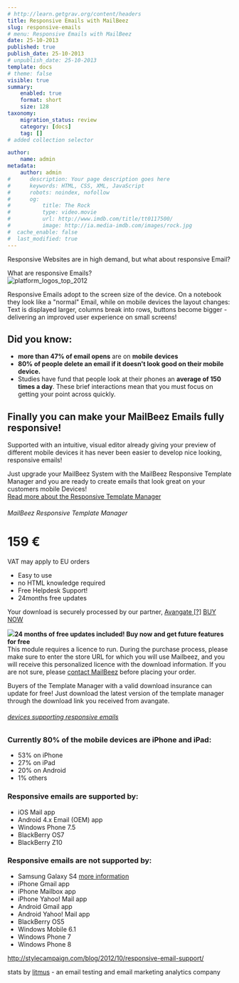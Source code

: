 ```yaml
---
# http://learn.getgrav.org/content/headers
title: Responsive Emails with MailBeez
slug: responsive-emails
# menu: Responsive Emails with MailBeez
date: 25-10-2013
published: true
publish_date: 25-10-2013
# unpublish_date: 25-10-2013
template: docs
# theme: false
visible: true
summary:
    enabled: true
    format: short
    size: 128
taxonomy:
    migration_status: review
    category: [docs]
    tag: []
# added collection selector

author:
    name: admin
metadata:
    author: admin
#      description: Your page description goes here
#      keywords: HTML, CSS, XML, JavaScript
#      robots: noindex, nofollow
#      og:
#          title: The Rock
#          type: video.movie
#          url: http://www.imdb.com/title/tt0117500/
#          image: http://ia.media-imdb.com/images/rock.jpg
#  cache_enable: false
#  last_modified: true
---
```


Responsive Websites are in high demand, but what about responsive Email?

What are responsive Emails?  
 ![](http://www.mailbeez.com/images/responsive.png "platform_logos_top_2012") 

 Responsive Emails adopt to the screen size of the device. On a notebook they look like a "normal" Email, while on mobile devices the layout changes: Text is displayed larger, columns break into rows, buttons become bigger - delivering an improved user experience on small screens! 



 

## Did you know:

- **more than 47% of email opens** are on **mobile devices**
- **80% of people delete an email if it doesn't look good on their mobile device.**
- Studies have fund that people look at their phones an **average of 150 times a day**. These brief interactions mean that you must focus on getting your point across quickly.

## Finally you can make your MailBeez Emails fully responsive!

Supported with an intuitive, visual editor already giving your preview of different mobile devices it has never been easier to develop nice looking, responsive emails!

Just upgrade your MailBeez System with the MailBeez Responsive Template Manager and you are ready to create emails that look great on your customers mobile Devices!   
[Read more about the Responsive Template Manager](http://www.mailbeez.com/documentation/mailbeez/config_tmplmngr)

###### MailBeez Responsive Template Manager

# 159 €

 VAT may apply to EU orders 

 

- Easy to use
- no HTML knowledge required
- Free Helpdesk Support!
- 24months free updates





 

 Your download is securely processed by our partner, [Avangate [?]](http://www.avangate.com/customer-services/) [BUY NOW](http://www.mailbeez.com/wp-content/plugins/download-monitor/download.php?id=31)



 ![](http://www.mailbeez.com/wp-content/uploads/2011/09/cert.png)**24 months of free updates included! Buy now and get future features for free**  
This module requires a licence to run. During the purchase process, please make sure to enter the store URL for which you will use Mailbeez, and you will receive this personalized licence with the download information. If you are not sure, please [contact MailBeez](/about/contact) before placing your order. 

 



 

Buyers of the Template Manager with a valid download insurance can update for free! Just download the latest version of the template manager through the download link you received from avangate.

###### [devices supporting responsive emails](#)

### Currently 80% of the mobile devices are iPhone and iPad:

- 53% on iPhone
- 27% on iPad
- 20% on Android
- 1% others

### Responsive emails are supported by:

- iOS Mail app
- Android 4.x Email (OEM) app
- Windows Phone 7.5
- BlackBerry OS7
- BlackBerry Z10

### Responsive emails are not supported by:

- Samsung Galaxy S4 [more information](https://www.campaignmonitor.com/forums/topic/7827/media-query-not-working-on-samsung-galaxy-s4/)
- iPhone Gmail app
- iPhone Mailbox app
- iPhone Yahoo! Mail app
- Android Gmail app
- Android Yahoo! Mail app
- BlackBerry OS5
- Windows Mobile 6.1
- Windows Phone 7
- Windows Phone 8

<http://stylecampaign.com/blog/2012/10/responsive-email-support/>







stats by [litmus](http://www.litmus.com) - an email testing and email marketing analytics company
